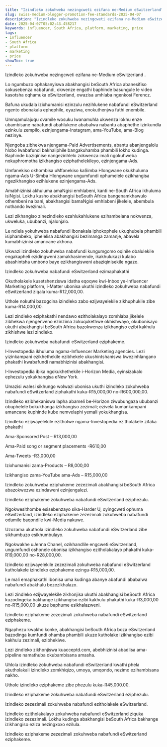 ```yaml
---
title: "Izindleko zokuhweba nezingcweti ezifana ne-Medium eSwitzerland"
slug: swiss-medium-blogger-promotion-fee-standards-2025-04-07
description: "Izindleko zokuhweba nezingcweti ezifana ne-Medium eSwitzerland"
date: 2025-04-07T05:02:43.458217
keywords: influencer, South Africa, platform, marketing, price
tags:
- influencer
- South Africa
- platform
- marketing
- price
showToc: true
---
```


Izindleko zokuhweba nezingcweti ezifana ne-Medium eSwitzerland . 

Lo ngumbuzo ophakanyiswa abakhangisi beSouth Africa abanesifiso sokusebenza nabafundi, okwenze engathi baphinde basungule le video kasotsha oqhamuka eSwitzerland, owazisa umhlaba ngenkosi Ferencz.

Bafuna ukudala izixhumanisi ezinzulu nezihlukene nabafundi eSwitzerland ngento ebonakala ephephile, eyaziwa, enokuthenjwa futhi enembile.

Umnqamulajuqu ovamile wosuku lwanamuhla ukwenza lokhu enze ubambisane nabafundi abahlukene ababalwa nabantu abaphethe izinkundla ezinkulu zempilo, ezinjengama-Instagram, ama-YouTube, ama-Blog nezinye.

Njengoba zibhekwa njengama-Paid Advertisements, abantu abanjengalolu hlobo lwabafundi bakhaliphile bangakuhamba phambili lokho kudinga.
Baphinde baziqinise nangezinhlelo zokwenza imali ngokuhweba nokuphromotha izikhangiso eziphathelekileyo, ezinjengama-Ads.

Umfanekiso okhombisa uMfanekiso kaSimba Hlongwane okukhuluma ngama-Ads 
U-Simba Hlongwane ungumfundi ophumelele ozikhangisa ngezikhangiso ezihlukene ezinjengama-Ads.

Amabhizinisi akhuluma amaNgisi emhlabeni, kanti ne-South Africa ikhuluma isiNgisi. Lokhu kusho abakhangisi beSouth Africa bangenamkhawulo othembeni na bani, abakhangisi bamaNgisi emhlabeni jikelele, abembula nothando lwezimali.

Lezi zikhangiso zinezindleko ezahlukahlukene ezihambelana nokwenza, ukweluka, ububanzi, njalonjalo.

Le ndlela yokuhweba nabafundi ibonakala iphokophele ukuqhubela phambili isiphambeko, iphelelisa abakhangisi bezimanga zamanje, abavela kumabhizinisi amancane akhona.

Ukwazi izindleko zokuhweba nabafundi kungumgomo oqinile obalulekile engakapheli ezidingweni zamakhasimende, ikakhulukazi kulabo abashintsha umbono baye ezikhangisweni abaziqinisekile ngazo.

Izindleko zokuhweba nabafundi eSwitzerland ezimaphakathi

Okutholakele kusetshenziswa idatha eqoqwe kwi-Inbox ye-Influencer Marketing platform, i-Matter ubonisa ukuthi izindleko zokuhweba nabafundi eSwitzerland ziqala kuma-R12,000,00.

Uthole nokuthi bazogcina izindleko zabo ezijwayelekile zikhuphukile zibe kuma-R14,000,00.

Lezi zindleko eziphakathi nendawo ezitholakalayo zomhlaba jikelele zibhekwa njengenveno ezinzima zokuqukethwe okhishwayo, okubonisayo ukuthi abakhangisi beSouth Africa bazokwenza izikhangiso ezibi kakhulu zikhishwe lezi zindleko.

Izindleko zokuhweba nabafundi eSwitzerland eziphakeme.

I-Investopedia ikhuluma ngama-Influencer Marketing agencies. Lezi yizinkampani ezikhethekile ezibhekele ukushintshaniswa kwezinhlangano phakathi kwabafundi namabhizinisi abakhangisi.

I-Investopedia ibika ngokukhethekile i-Horizon Media, eyinsizakalo ephezulu yokukhangisa eNew York.

Umazisi walesi sikhungo wolwazi ubonisa ukuthi izindleko zokuhweba nabafundi eSwitzerland ziphakathi kuka-R15,000,00 no-R600,000,00.

Izindleko ezibhekaniswa lapha abameli be-Horizon ziwubungaza ububanzi obuphelele bokukhanga izikhangiso zezimali; ezivela kumankampani amancane kuphinde kube nemvelaphi yemali yokukhangisa.

Izindleko ezijwayelekile ezitholwe ngama-Investopedia ezitholakele zifaka phakathi

Ama-Sponsored Post – R13,000,00

Ama-Paid song or segment placements -R610,00

Ama-Tweets -R3,000,00

Izixhumanisi zama-Products – R8,000,00

Izikhangiso zama-YouTube ama-Ads – R15,000,00

Izindleko zokuhweba eziphakeme zezezimali abakhangisi beSouth Africa abazokwezwa ezindaweni ezinjengalezi.

Izindleko eziphakeme zokuhweba nabafundi eSwitzerland eziphezulu. 

Ngokwesithombe esisebenzayo sika-Harder U, oyingcweti ophuma eSwitzerland, izindleko eziphakeme zezezimali zokuhweba nabafundi odumile baqondile kwi-Media nakuwe.

Uzozama ukuthola izindleko zokuhweba nabafundi eSwitzerland zibe sikhumbuzo esikhumbulayo.

Ngokwakhe uJenna Chanel, ozikhandlile engcweti eSwitzerland, ungumfundi oshonele obonisa izikhangiso ezitholakalayo phakathi kuka-R19,000,00 no-R28,000,00.

Izindleko ezijwayelekile zezezimali zokuhweba nabafundi eSwitzerland kutholakele izindleko eziphakeme ezingu-R15,000,00.

Le mali emaphakathi ibonisa uma kudinga abanye abafundi ababalwa nabafundi abakhulu bezezikhalazo.

Lezi zindleko ezijwayelekile zikhonjisa ukuthi abakhangisi beSouth Africa kuzodingeka bakhange izikhangiso ezibi kakhulu phakathi kuka-R3,000,00 no-R15,000,00 ukuze baphume esikhalazweni.

Izindleko eziphakeme zezezimali zokuhweba nabafundi eSwitzerland eziphakeme.

Ngaphezu kwakho konke, abakhangisi beSouth Africa boza eSwitzerland bazodinga kumfundi ohamba phambili ukuze kutholake izikhangiso ezibi kakhulu zezimali, ezibhekiwe.

Lezi zindleko zikhonjiswa kuacceptd.com, abebhizinisi abadlisa ama-pipeline namathuba okubambisana amasha. 

Uhlola izindleko zokuhweba nabafundi eSwitzerland kwathi phela akutholakali izindleko zomkhiqizo, umoya, umqondo, nezimo ezihambisana nakho.

Uthole izindleko eziphakeme zibe phezulu kuka-R45,000.00.

Izindleko eziphakeme zokuhweba nabafundi eSwitzerland eziphezulu.

Izindleko zezezimali zokuhweba nabafundi ezitholakele eSwitzerland. 

Izindleko ezitholakalayo zokuhweba nabafundi eSwitzerland ziquka izindleko zezezimali. Lokhu kudinga abakhangisi beSouth Africa bakhange izikhangiso eziza nezingxoxo ezilula.

Izindleko eziphakeme zezezimali zokuhweba nabafundi eSwitzerland eziphakeme.